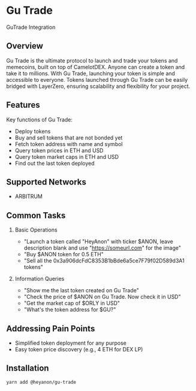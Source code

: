 # Gu Trade

GuTrade Integration


## Overview

Gu Trade is the ultimate protocol to launch and trade your tokens and memecoins, built on top of CamelotDEX.
Anyone can create a token and take it to millions. With Gu Trade, launching your token is simple and accessible to everyone.
Tokens launched through Gu Trade can be easily bridged with LayerZero, ensuring scalability and flexibility for your project.

## Features

Key functions of Gu Trade:
- Deploy tokens
- Buy and sell tokens that are not bonded yet
- Fetch token address with name and symbol
- Query token prices in ETH and USD
- Query token market caps in ETH and USD
- Find out the last token deployed

## Supported Networks

- ARBITRUM

## Common Tasks

1. Basic Operations
   - "Launch a token called "HeyAnon" with ticker $ANON, leave description blank and use "https://someurl.com" for the image"
   - "Buy $ANON token for 0.5 ETH"
   - "Sell all the 0x3a906dcFdC8353B1bBde6a5ce7F79f02D589d3A1 tokens"

2. Information Queries
   - "Show me the last token created on Gu Trade"
   - "Check the price of $ANON on Gu Trade. Now check it in USD"
   - "Get the market cap of $ORLY in USD"
   - "What's the token address for $GU?"

## Addressing Pain Points

- Simplified token deployment for any purpose
- Easy token price discovery (e.g., 4 ETH for DEX LP)

## Installation

```bash
yarn add @heyanon/gu-trade
```